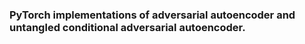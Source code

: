 ### PyTorch implementations of adversarial autoencoder and untangled conditional adversarial autoencoder.

